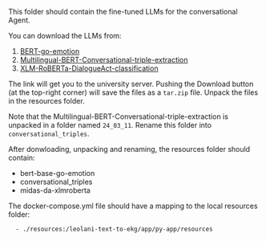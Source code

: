This folder should contain the fine-tuned LLMs for the conversational Agent.

You can download the LLMs from:
   1. [BERT-go-emotion](https://vu.data.surfsara.nl/index.php/s/VjHn1AHgizlzov6)
   2. [Multilingual-BERT-Conversational-triple-extraction](https://vu.data.surfsara.nl/index.php/s/xL9fPrqIq8bs6NH)
   3. [XLM-RoBERTa-DialogueAct-classification](https://vu.data.surfsara.nl/index.php/s/dw0YCJAVFM870DT)

The link will get you to the university server. Pushing the Download button (at the top-right corner) will save the files as a ```tar.zip``` file.
Unpack the files in the resources folder. 

Note that the Multilingual-BERT-Conversational-triple-extraction is unpacked in a folder named ```24_03_11```.
Rename this folder into ```conversational_triples```.

After donwloading, unpacking and renaming, the resources folder should contain:

- bert-base-go-emotion
- conversational_triples
- midas-da-xlmroberta

The docker-compose.yml file should have a mapping to the local resources folder:

      - ./resources:/leolani-text-to-ekg/app/py-app/resources

